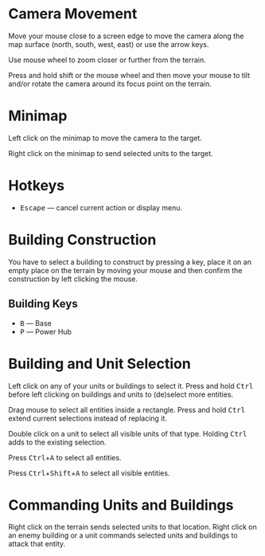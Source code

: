 # Camera Movement

Move your mouse close to a screen edge to move the camera along the map surface
(north, south, west, east) or use the arrow keys.

Use mouse wheel to zoom closer or further from the terrain.

Press and hold shift or the mouse wheel and then move your mouse to tilt and/or
rotate the camera around its focus point on the terrain.

# Minimap

Left click on the minimap to move the camera to the target.

Right click on the minimap to send selected units to the target.

# Hotkeys

* <kbd>Escape</kbd> — cancel current action or display menu.

# Building Construction

You have to select a building to construct by pressing a key, place it on an
empty place on the terrain by moving your mouse and then confirm the
construction by left clicking the mouse.

## Building Keys

* <kbd>B</kbd> — Base
* <kbd>P</kbd> — Power Hub

# Building and Unit Selection

Left click on any of your units or buildings to select it. Press and hold
<kbd>Ctrl</kbd> before left clicking on buildings and units to (de)select more
entities.

Drag mouse to select all entities inside a rectangle. Press and hold
<kbd>Ctrl</kbd> extend current selections instead of replacing it.

Double click on a unit to select all visible units of that type. Holding
<kbd>Ctrl</kbd> adds to the existing selection.

Press <kbd>Ctrl</kbd>+<kbd>A</kbd> to select all entities.

Press <kbd>Ctrl</kbd>+<kbd>Shift</kbd>+<kbd>A</kbd> to select all visible entities.

# Commanding Units and Buildings

Right click on the terrain sends selected units to that location. Right click
on an enemy building or a unit commands selected units and buildings to attack
that entity.

